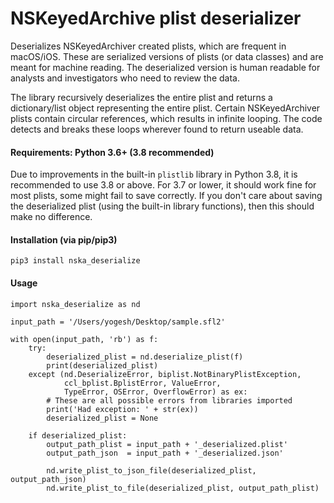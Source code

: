 # NSKeyedArchive plist deserializer
Deserializes NSKeyedArchiver created plists, which are frequent in macOS/iOS. These are serialized versions of plists (or data classes) and are meant for machine reading. The deserialized version is human readable for analysts and investigators who need to review the data.

The library recursively deserializes the entire plist and returns a dictionary/list object representing the entire plist. Certain NSKeyedArchiver plists contain circular references, which results in infinite looping. The code detects and breaks these loops wherever found to return useable data.

#### Requirements: Python 3.6+ (3.8 recommended)
Due to improvements in the built-in `plistlib` library in Python 3.8, it is recommended to use 3.8 or above. For 3.7 or lower, it should work fine for most plists, some might fail to save correctly. If you don't care about saving the deserialized plist (using the built-in library functions), then this should make no difference.

#### Installation (via pip/pip3)
```
pip3 install nska_deserialize
```

#### Usage

```
import nska_deserialize as nd

input_path = '/Users/yogesh/Desktop/sample.sfl2'

with open(input_path, 'rb') as f:
    try:
        deserialized_plist = nd.deserialize_plist(f)
        print(deserialized_plist)
    except (nd.DeserializeError, biplist.NotBinaryPlistException, 
            ccl_bplist.BplistError, ValueError, 
            TypeError, OSError, OverflowError) as ex:
        # These are all possible errors from libraries imported
        print('Had exception: ' + str(ex))
        deserialized_plist = None

    if deserialized_plist:
        output_path_plist = input_path + '_deserialized.plist'
        output_path_json  = input_path + '_deserialized.json'

        nd.write_plist_to_json_file(deserialized_plist, output_path_json)
        nd.write_plist_to_file(deserialized_plist, output_path_plist)
```